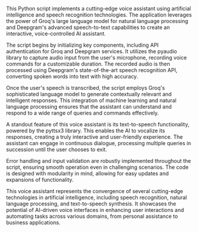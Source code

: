 This Python script implements a cutting-edge voice assistant using artificial intelligence and speech recognition technologies. The application leverages the power of Groq's large language model for natural language processing and Deepgram's advanced speech-to-text capabilities to create an interactive, voice-controlled AI assistant.

The script begins by initializing key components, including API authentication for Groq and Deepgram services. It utilizes the pyaudio library to capture audio input from the user's microphone, recording voice commands for a customizable duration. The recorded audio is then processed using Deepgram's state-of-the-art speech recognition API, converting spoken words into text with high accuracy.

Once the user's speech is transcribed, the script employs Groq's sophisticated language model to generate contextually relevant and intelligent responses. This integration of machine learning and natural language processing ensures that the assistant can understand and respond to a wide range of queries and commands effectively.

A standout feature of this voice assistant is its text-to-speech functionality, powered by the pyttsx3 library. This enables the AI to vocalize its responses, creating a truly interactive and user-friendly experience. The assistant can engage in continuous dialogue, processing multiple queries in succession until the user chooses to exit.

Error handling and input validation are robustly implemented throughout the script, ensuring smooth operation even in challenging scenarios. The code is designed with modularity in mind, allowing for easy updates and expansions of functionality.

This voice assistant represents the convergence of several cutting-edge technologies in artificial intelligence, including speech recognition, natural language processing, and text-to-speech synthesis. It showcases the potential of AI-driven voice interfaces in enhancing user interactions and automating tasks across various domains, from personal assistance to business applications.